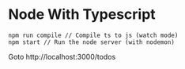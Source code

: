 <!-- @format -->

# Node With Typescript

```
npm run compile // Compile ts to js (watch mode)
npm start // Run the node server (with nodemon)
```

Goto http://localhost:3000/todos
